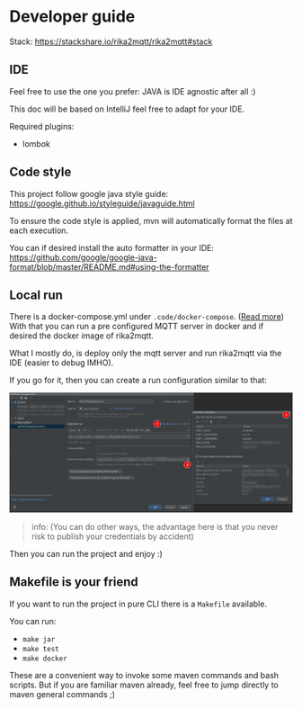# Developer guide

Stack: https://stackshare.io/rika2mqtt/rika2mqtt#stack

## IDE

Feel free to use the one you prefer: JAVA is IDE agnostic after all :)

This doc will be based on IntelliJ feel free to adapt for your IDE.

Required plugins:

* lombok

## Code style

This project follow google java style guide: https://google.github.io/styleguide/javaguide.html

To ensure the code style is applied, mvn will automatically format the files at each execution.

You can if desired install the auto formatter in your IDE: https://github.com/google/google-java-format/blob/master/README.md#using-the-formatter

## Local run

There is a docker-compose.yml
under `.code/docker-compose`. ([Read more](.code/docker-compose/README.md))
With that you can run a pre configured MQTT server in docker and if desired the docker image of
rika2mqtt.

What I mostly do, is deploy only the mqtt server and run rika2mqtt via the IDE (easier to debug
IMHO).

If you go for it, then you can create a run configuration similar to that:

![IntelliJ configuration screenshot](./.doc/intellij-local-run-configuration.png)

> info:
> (You can do other ways, the advantage here is that you never risk to publish your credentials by
> accident)

Then you can run the project and enjoy :)

## Makefile is your friend

If you want to run the project in pure CLI there is a `Makefile` available.

You can run:

* `make jar`
* `make test`
* `make docker`

These are a convenient way to invoke some maven commands and bash scripts. But if you are familiar
maven already, feel free to jump directly to maven general commands ;)
